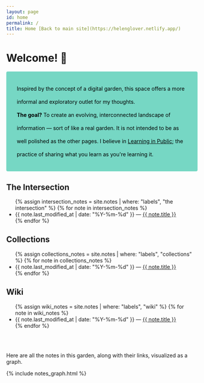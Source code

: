 ```yaml
---
layout: page
id: home
permalink: /
title: Home [Back to main site](https://helenglover.netlify.app/)
---
```


# Welcome! 🌱

<p style="padding: 2em 2em; background: #76d7c4; border-radius: 4px; color: #000; width: 90%; line-height: 2.5;">
  Inspired by the concept of a digital garden, this space offers a more informal and exploratory outlet for my thoughts.
<br>
  <b>The goal?</b> To create an evolving, interconnected landscape of information — sort of like a real garden. It is not intended to be as well polished as the other pages.
  I believe in <a href="https://www.swyx.io/learn-in-public" style="color: #000;">Learning in Public</a>; the practice of sharing what you learn as you're learning it.
</p>



<h2>The Intersection</h2>
<ul>
  {% assign intersection_notes = site.notes | where: "labels", "the intersection" %}
  {% for note in intersection_notes %}
    <li>
      {{ note.last_modified_at | date: "%Y-%m-%d" }} — <a class="internal-link" href="{{ site.baseurl }}{{ note.url }}">{{ note.title }}</a>
    </li>
  {% endfor %}
</ul>

<h2>Collections</h2>
<ul>
  {% assign collections_notes = site.notes | where: "labels", "collections" %}
  {% for note in collections_notes %}
    <li>
      {{ note.last_modified_at | date: "%Y-%m-%d" }} — <a class="internal-link" href="{{ site.baseurl }}{{ note.url }}">{{ note.title }}</a>
    </li>
  {% endfor %}
</ul>

<h2>Wiki</h2>
<ul>
  {% assign wiki_notes = site.notes | where: "labels", "wiki" %}
  {% for note in wiki_notes %}
    <li>
      {{ note.last_modified_at | date: "%Y-%m-%d" }} — <a class="internal-link" href="{{ site.baseurl }}{{ note.url }}">{{ note.title }}</a>
    </li>
  {% endfor %}
</ul>

<br><br>

<p>Here are all the notes in this garden, along with their links, visualized as a graph.</p>

<div class="graph-background">
  {% include notes_graph.html %}
</div>
